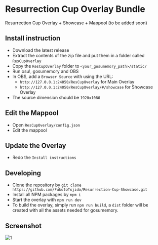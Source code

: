# Resurrection Cup Overlay Bundle
Resurrection Cup Overlay + Showcase + ~~Mappool~~ (to be added soon)

## Install instruction
- Download the latest release
- Extract the contents of the zip file and put them in a folder called `ResCupOverlay`
- Copy the `ResCupOverlay` folder to `<your_gosumemory_path>/static/`
- Run osu!, gosumemory and OBS
- In OBS, add a `Browser Source` with using the URL:
  - `http://127.0.0.1:24050/ResCupOverlay` for Main Overlay
  - `http://127.0.0.1:24050/ResCupOverlay/#/showcase` for Showcase Overlay
- The source dimension should be `1920x1080`
  
## Edit the Mappool
- Open `ResCupOverlay/config.json`
- Edit the mappool

## Update the Overlay
- Redo the `Install instructions`

## Developing
- Clone the repository by `git clone https://github.com/FukutoTojido/Resurrection-Cup-Showcase.git`
- Install all NPM packages by `npm i`
- Start the overlay with `npm run dev`
- To build the overlay, simply run `npm run build`, a `dist` folder will be created with all the assets needed for gosumemory.

## Screenshot
![1](https://i.imgur.com/IXvYb2U.jpeg)